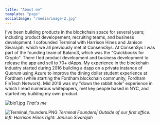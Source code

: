 ```yaml
---
title: "About me"
template: "page"
socialImage: "/media/image-2.jpg"
---
```


I've been building products in the blockchain space for several years; including product developement, recruiting teams, and business development.
I cofounded Terminal with Harrison Hines and Janison Sivarajah, which we all previously met at ConsensSys. At ConsenSys I was part of the founding team of Balanc3, which was the "Quickbooks for Crypto". There I led product development and business development to release the app and sell to 70+ dApps. My experience in the blockchain industry started during 2016 building a dapp on a private instance of Quorum using Azure to improve the dining dollar student experience at Fordham (while starting the Fordham blockchain community, Fordham FinTech Network). Mid 2016 was my "down the rabbit hole" experience in which I read numerous whitepapers, met key people based in NYC, and started my building my own product. 


![bio1.jpg](bio1.jpg)
    *That's me*

![Terminal_founders.PNG](/media/terminal_founders.png)
     *Terminal Founders| Outside of our first office. left: Harrison Hines right: Janison Sivarajah*


